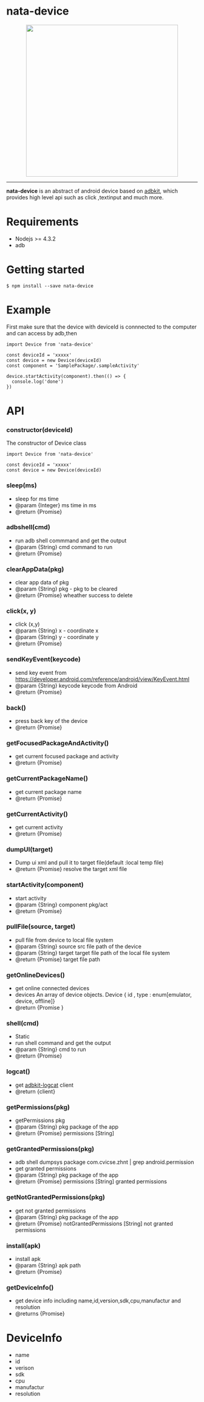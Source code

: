 nata-device
=====

<p align="center"><a href="http://mclspace.com" target="_blank"><img width="400" src="http://7pun7p.com1.z0.glb.clouddn.com/image/nata-banner.png"></a></p>


<!-- <p align="center">
    <a href="https://travis-ci.org/open-nata/nata-device/branches"><img src="https://img.shields.io/travis/open-nata/nata-device.svg" alt="Build Status"></a>
    <a href="https://codecov.io/gh/open-nata/nata-device/branches"><img src="https://img.shields.io/codecov/c/github/open-nata/nata-device.svg" alt="Coverage Status"></a>
</p> -->

---------------------------------------------------------------------
**nata-device** is an abstract of android device based on [adbkit](https://github.com/openstf/adbkit), which provides high level api such as click ,textinput and much more.


# Requirements
- Nodejs >= 4.3.2
- adb

# Getting started
```
$ npm install --save nata-device
```

# Example
First make sure that the device with deviceId is connnected to the computer and can access by adb,then 

```
import Device from 'nata-device'

const deviceId = 'xxxxx'
const device = new Device(deviceId)
const component = 'SamplePackage/.sampleActivity'

device.startActivity(component).then(() => {
  console.log('done')
})

```

# API
### constructor(deviceId)
The constructor of Device class
```
import Device from 'nata-device'

const deviceId = 'xxxxx'
const device = new Device(deviceId)
```

### sleep(ms)
   * sleep for ms time
   * @param  {Integer} ms time in ms
   * @return {Promise} 

### adbshell(cmd)
  * run adb shell commmand and get the output
  * @param  {String} cmd command to run
  * @return {Promise}

### clearAppData(pkg)
   * clear app data of pkg
   * @param  {String} pkg - pkg to be cleared
   * @return {Promise}     wheather success to delete

### click(x, y)
   * click (x,y)
   * @param  {String} x - coordinate x
   * @param  {String} y - coordinate y
   * @return {Promise}

### sendKeyEvent(keycode)
   * send key event from https://developer.android.com/reference/android/view/KeyEvent.html
   * @param  {String} keycode keycode from Android
   * @return {Promise} 

### back()
  * press back key of the device
  * @return {Promise}

### getFocusedPackageAndActivity()
   * get current focused package and activity
   * @return {Promise}

### getCurrentPackageName()
   * get current package name
   * @return {Promise}

### getCurrentActivity()
   * get current activity
   * @return {Promise}

### dumpUI(target)
   * Dump ui xml and pull it to target file(default :local temp file)
   * @return {Promise} resolve the target xml file

### startActivity(component)
   * start activity
   * @param  {String} component pkg/act
   * @return {Promise}

### pullFile(source, target)
   * pull file from device to local file system
   * @param  {String} source src file path of the device
   * @param  {String} target target file path of the local file system
   * @return {Promise} target file path

### getOnlineDevices()
   * get online connected devices
   * devices An array of device objects. Device { id , type : enum[emulator, device, offline]}
   * @return {Promise }

### shell(cmd)
   * Static
   * run shell command and get the output
   * @param  {String} cmd to run
   * @return {Promise}

### logcat()
   * get [adbkit-logcat](https://www.npmjs.com/package/adbkit-logcat) client
   * @return {client}

<!-- ### getPermissionsFromApk(apk)
   * Static
   * get permissions of apk, make sure you can call aapt from command line
   * @param  {String} apk path
   * @return {String} -->

### getPermissions(pkg)
   * getPermissions pkg
   * @param  {String} pkg package of the app
   * @return {Promise} permissions [String]

### getGrantedPermissions(pkg) 
   * adb shell dumpsys package com.cvicse.zhnt | grep android.permission
   * get granted permissions
   * @param  {String} pkg package of the app
   * @return {Promise} permissions [String] granted permissions

### getNotGrantedPermissions(pkg)
   * get not granted permissions
   * @param  {String} pkg package of the app
   * @return {Promise} notGrantedPermissions [String] not granted permissions
  
### install(apk)
   * install apk
   * @param  {String} apk path
   * @return {Promise}
  
### getDeviceInfo()
   * get device info including name,id,version,sdk,cpu,manufactur and resolution
   * @returns {Promise}


# DeviceInfo
- name
- id
- verison
- sdk
- cpu
- manufactur
- resolution